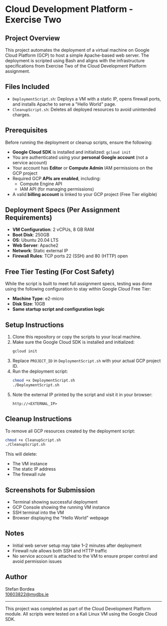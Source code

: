 # Cloud Development Platform - Exercise Two

## Project Overview
This project automates the deployment of a virtual machine on Google Cloud Platform (GCP) to host a simple Apache-based web server. The deployment is scripted using Bash and aligns with the infrastructure specifications from Exercise Two of the Cloud Development Platform assignment.

## Files Included
- `DeploymentScript.sh`: Deploys a VM with a static IP, opens firewall ports, and installs Apache to serve a "Hello World" page.
- `CleanupScript.sh`: Deletes all deployed resources to avoid unintended charges.

## Prerequisites
Before running the deployment or cleanup scripts, ensure the following:
- **Google Cloud SDK** is installed and initialized: `gcloud init`
- You are authenticated using your **personal Google account** (not a service account)
- Your account has **Editor** or **Compute Admin** IAM permissions on the GCP project
- Required GCP **APIs are enabled**, including:
  - Compute Engine API
  - IAM API (for managing permissions)
- A valid **billing account** is linked to your GCP project (Free Tier eligible)

## Deployment Specs (Per Assignment Requirements)
- **VM Configuration**: 2 vCPUs, 8 GB RAM
- **Boot Disk**: 250GB
- **OS**: Ubuntu 20.04 LTS
- **Web Server**: Apache2
- **Network**: Static external IP
- **Firewall Rules**: TCP ports 22 (SSH) and 80 (HTTP) open

## Free Tier Testing (For Cost Safety)
While the script is built to meet full assignment specs, testing was done using the following configuration to stay within Google Cloud Free Tier:
- **Machine Type**: e2-micro
- **Disk Size**: 10GB
- **Same startup script and configuration logic**

## Setup Instructions
1. Clone this repository or copy the scripts to your local machine.
2. Make sure the Google Cloud SDK is installed and initialized:
   ```bash
   gcloud init
   ```
3. Replace `PROJECT_ID` in `DeploymentScript.sh` with your actual GCP project ID.
4. Run the deployment script:
   ```bash
   chmod +x DeploymentScript.sh
   ./DeploymentScript.sh
   ```
5. Note the external IP printed by the script and visit it in your browser:
   ```
   http://<EXTERNAL_IP>
   ```

## Cleanup Instructions
To remove all GCP resources created by the deployment script:
```bash
chmod +x CleanupScript.sh
./CleanupScript.sh
```
This will delete:
- The VM instance
- The static IP address
- The firewall rule

## Screenshots for Submission
- Terminal showing successful deployment
- GCP Console showing the running VM instance
- SSH terminal into the VM
- Browser displaying the "Hello World" webpage

## Notes
- Initial web server setup may take 1–2 minutes after deployment
- Firewall rule allows both SSH and HTTP traffic
- No service account is attached to the VM to ensure proper control and avoid permission issues

## Author
Stefan Bordea  
10603822@mydbs.ie

---
This project was completed as part of the Cloud Development Platform module.
All scripts were tested on a Kali Linux VM using the Google Cloud SDK.

